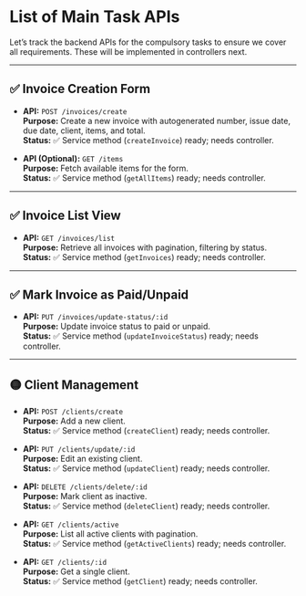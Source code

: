 # List of Main Task APIs

Let’s track the backend APIs for the compulsory tasks to ensure we cover all requirements. These will be implemented in controllers next.

---

## ✅ Invoice Creation Form

- **API:** `POST /invoices/create`  
  **Purpose:** Create a new invoice with autogenerated number, issue date, due date, client, items, and total.  
  **Status:** ✅ Service method (`createInvoice`) ready; needs controller.

- **API (Optional):** `GET /items`  
  **Purpose:** Fetch available items for the form.  
  **Status:** ✅ Service method (`getAllItems`) ready; needs controller.

---

## ✅ Invoice List View

- **API:** `GET /invoices/list`  
  **Purpose:** Retrieve all invoices with pagination, filtering by status.  
  **Status:** ✅ Service method (`getInvoices`) ready; needs controller.

---

## ✅ Mark Invoice as Paid/Unpaid

- **API:** `PUT /invoices/update-status/:id`  
  **Purpose:** Update invoice status to paid or unpaid.  
  **Status:** ✅ Service method (`updateInvoiceStatus`) ready; needs controller.

---

## 🟡 Client Management

- **API:** `POST /clients/create`  
  **Purpose:** Add a new client.  
  **Status:** ✅ Service method (`createClient`) ready; needs controller.

- **API:** `PUT /clients/update/:id`  
  **Purpose:** Edit an existing client.  
  **Status:** ✅ Service method (`updateClient`) ready; needs controller.

- **API:** `DELETE /clients/delete/:id`  
  **Purpose:** Mark client as inactive.  
  **Status:** ✅ Service method (`deleteClient`) ready; needs controller.

- **API:** `GET /clients/active`  
  **Purpose:** List all active clients with pagination.  
  **Status:** ✅ Service method (`getActiveClients`) ready; needs controller.

- **API:** `GET /clients/:id`  
  **Purpose:** Get a single client.  
  **Status:** ✅ Service method (`getClient`) ready; needs controller.